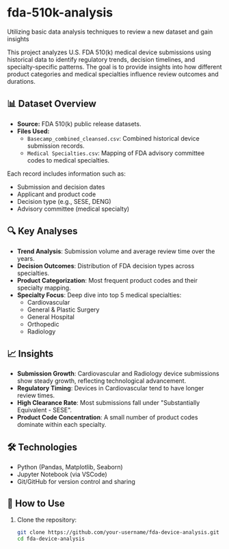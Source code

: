 # fda-510k-analysis
Utilizing basic data analysis techniques to review a new dataset and gain insights

This project analyzes U.S. FDA 510(k) medical device submissions using historical data to identify regulatory trends, decision timelines, and specialty-specific patterns. The goal is to provide insights into how different product categories and medical specialties influence review outcomes and durations.

## 📊 Dataset Overview

- **Source:** FDA 510(k) public release datasets.
- **Files Used:**
  - `Basecamp_combined_cleansed.csv`: Combined historical device submission records.
  - `Medical Specialties.csv`: Mapping of FDA advisory committee codes to medical specialties.

Each record includes information such as:
- Submission and decision dates
- Applicant and product code
- Decision type (e.g., SESE, DENG)
- Advisory committee (medical specialty)

## 🔍 Key Analyses

- **Trend Analysis**: Submission volume and average review time over the years.
- **Decision Outcomes**: Distribution of FDA decision types across specialties.
- **Product Categorization**: Most frequent product codes and their specialty mapping.
- **Specialty Focus**: Deep dive into top 5 medical specialties:
  - Cardiovascular
  - General & Plastic Surgery
  - General Hospital
  - Orthopedic
  - Radiology

## 📈 Insights

- **Submission Growth**: Cardiovascular and Radiology device submissions show steady growth, reflecting technological advancement.
- **Regulatory Timing**: Devices in Cardiovascular tend to have longer review times.
- **High Clearance Rate**: Most submissions fall under "Substantially Equivalent - SESE".
- **Product Code Concentration**: A small number of product codes dominate within each specialty.

## 🛠️ Technologies

- Python (Pandas, Matplotlib, Seaborn)
- Jupyter Notebook (via VSCode)
- Git/GitHub for version control and sharing

## 📁 How to Use

1. Clone the repository:
   ```bash
   git clone https://github.com/your-username/fda-device-analysis.git
   cd fda-device-analysis

